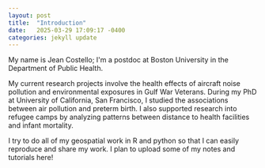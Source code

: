 ```yaml
---
layout: post
title:  "Introduction"
date:   2025-03-29 17:09:17 -0400
categories: jekyll update
---
```

My name is Jean Costello; I'm a postdoc at Boston University in the Department of Public Health. 

My current research projects involve the health effects of aircraft noise pollution and environmental exposures in Gulf War Veterans.
During my PhD at University of California, San Francisco, I studied the associations between air pollution and preterm birth. I also supported research into refugee camps by analyzing patterns between distance to health facilities and infant mortality.

I try to do all of my geospatial work in R and python so that I can easily reproduce and share my work. I plan to upload some of my notes and tutorials here!
